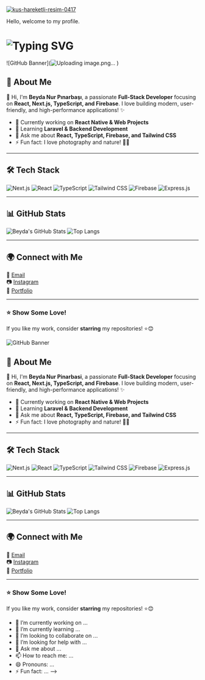 <a href="https://www.hareketligifler.net/cat-kuslar-230.htm"><img src="https://www.hareketligifler.net/data/media/230/kus-hareketli-resim-0417.gif" border="0" alt="kus-hareketli-resim-0417" /></a>

Hello, welcome to my profile.

# <img src="https://readme-typing-svg.herokuapp.com?font=Fira+Code&weight=600&size=22&pause=1000&color=F7941E&center=true&vCenter=true&width=435&lines=Hey!+I'm+Beyda+Nur+P%C4%B1narba%C5%9F%C4%B1!;Welcome+to+my+GitHub!" alt="Typing SVG" />

![GitHub Banner](![Uploading image.png…]()
)

## 🚀 About Me
👋 Hi, I'm **Beyda Nur Pınarbaşı**, a passionate **Full-Stack Developer** focusing on **React, Next.js, TypeScript, and Firebase**. I love building modern, user-friendly, and high-performance applications! ✨

- 🔭 Currently working on **React Native & Web Projects**
- 🌱 Learning **Laravel & Backend Development**
- 💬 Ask me about **React, TypeScript, Firebase, and Tailwind CSS**
- ⚡ Fun fact: I love photography and nature! 📸🌿

---

## 🛠️ Tech Stack  

![Next.js](https://img.shields.io/badge/Next.js-000?style=for-the-badge&logo=nextdotjs&logoColor=white)
![React](https://img.shields.io/badge/React-20232a?style=for-the-badge&logo=react&logoColor=61dafb)
![TypeScript](https://img.shields.io/badge/TypeScript-007ACC?style=for-the-badge&logo=typescript&logoColor=white)
![Tailwind CSS](https://img.shields.io/badge/Tailwind_CSS-38B2AC?style=for-the-badge&logo=tailwind-css&logoColor=white)
![Firebase](https://img.shields.io/badge/Firebase-FFCA28?style=for-the-badge&logo=firebase&logoColor=white)
![Express.js](https://img.shields.io/badge/Express.js-404D59?style=for-the-badge)

---

## 📊 GitHub Stats

![Beyda's GitHub Stats](https://github-readme-stats.vercel.app/api?username=beydanurpinarbasi&show_icons=true&theme=radical)
![Top Langs](https://github-readme-stats.vercel.app/api/top-langs/?username=beydanurpinarbasi&layout=compact&theme=radical)

---

## 🌍 Connect with Me

📧 [Email](mailto:beydanur.pinarbasi@gmail.com)  
📷 [Instagram](https://www.instagram.com/cekununzamani/)  
💼 [Portfolio](https://beyda.dev)  

---

### ⭐ Show Some Love!
If you like my work, consider **starring** my repositories! ⭐😊
<!--
**BeydaNurPinarbasi/BeydaNurPinarbasi** is a ✨ _special_ ✨ repository because its `README.md` (this file) appears on your GitHub profile.

Here are some ideas to get you started:


<a href="https://www.hareketligifler.net/cat-kuslar-230.htm">
  <img src="https://www.hareketligifler.net/data/media/230/kus-hareketli-resim-0417.gif" border="0" alt="kus-hareketli-resim-0417" />
</a>

Hello, welcome to my profile.

# <img src="https://readme-typing-svg.herokuapp.com?font=Fira+Code&weight=600&size=22&pause=1000&color=F7941E&center=true&vCenter=true&width=435&lines=Hey!+I'm+Beyda+Nur+Pinarbasi!;Welcome+to+my+GitHub!" alt="Typing SVG" />

<!-- Banner Image -->
![GitHub Banner](https://github.com/user-attachments/assets/811d5daa-d889-48ca-9ded-dc2985366ef1)

## 🚀 About Me
👋 Hi, I'm **Beyda Nur Pinarbasi**, a passionate **Full-Stack Developer** focusing on **React, Next.js, TypeScript, and Firebase**. I love building modern, user-friendly, and high-performance applications! ✨

- 🔭 Currently working on **React Native & Web Projects**
- 🌱 Learning **Laravel & Backend Development**
- 💬 Ask me about **React, TypeScript, Firebase, and Tailwind CSS**
- ⚡ Fun fact: I love photography and nature! 📸🌿

---

## 🛠️ Tech Stack  

![Next.js](https://img.shields.io/badge/Next.js-000?style=for-the-badge&logo=nextdotjs&logoColor=white)
![React](https://img.shields.io/badge/React-20232a?style=for-the-badge&logo=react&logoColor=61dafb)
![TypeScript](https://img.shields.io/badge/TypeScript-007ACC?style=for-the-badge&logo=typescript&logoColor=white)
![Tailwind CSS](https://img.shields.io/badge/Tailwind_CSS-38B2AC?style=for-the-badge&logo=tailwind-css&logoColor=white)
![Firebase](https://img.shields.io/badge/Firebase-FFCA28?style=for-the-badge&logo=firebase&logoColor=white)
![Express.js](https://img.shields.io/badge/Express.js-404D59?style=for-the-badge)

---

## 📊 GitHub Stats

![Beyda's GitHub Stats](https://github-readme-stats.vercel.app/api?username=beydanurpinarbasi&show_icons=true&theme=radical)
![Top Langs](https://github-readme-stats.vercel.app/api/top-langs/?username=beydanurpinarbasi&layout=compact&theme=radical)

---

## 🌍 Connect with Me

📧 [Email](mailto:beydanur.pinarbasi@gmail.com)  
📷 [Instagram](https://www.instagram.com/cekununzamani/)  
💼 [Portfolio](https://beyda.dev)

---

### ⭐ Show Some Love!
If you like my work, consider **starring** my repositories! ⭐😊


- 🔭 I’m currently working on ...
- 🌱 I’m currently learning ...
- 👯 I’m looking to collaborate on ...
- 🤔 I’m looking for help with ...
- 💬 Ask me about ...
- 📫 How to reach me: ...
- 😄 Pronouns: ...
- ⚡ Fun fact: ...
-->
